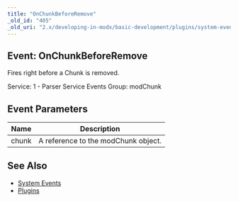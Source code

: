```yaml
---
title: "OnChunkBeforeRemove"
_old_id: "405"
_old_uri: "2.x/developing-in-modx/basic-development/plugins/system-events/onchunkbeforeremove"
---
```


## Event: OnChunkBeforeRemove

Fires right before a Chunk is removed.

Service: 1 - Parser Service Events 
Group: modChunk

## Event Parameters

| Name | Description |
|------|-------------|
| chunk | A reference to the modChunk object. |

## See Also

- [System Events](developing-in-modx/basic-development/plugins/system-events "System Events")
- [Plugins](developing-in-modx/basic-development/plugins "Plugins")